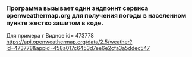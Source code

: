 ### Программа вызывает один эндпоинт сервиса openweathermap.org для получения погоды в населенном пункте жестко зашитом в коде.
Для примера г Видное id= 473778</br>
https://api.openweathermap.org/data/2.5/weather?id=473778&appid=458a017c6453d7ee6e2cfa3a5ddec547

